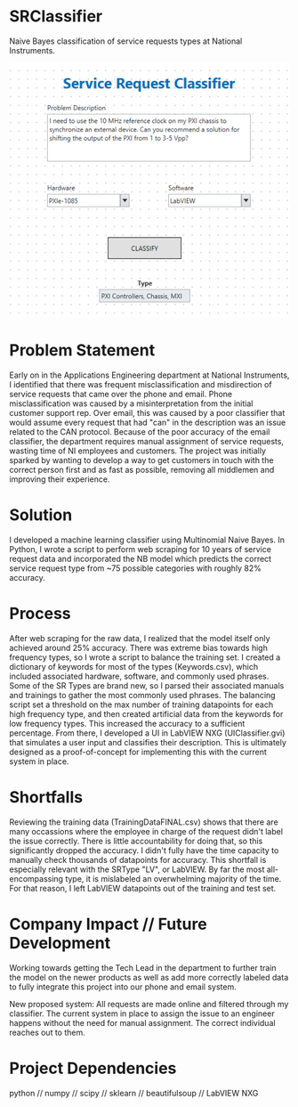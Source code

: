 # SRClassifier
Naive Bayes classification of service requests types at National Instruments. 

![Alt text](/Pictures/Classifier.PNG)

# Problem Statement
Early on in the Applications Engineering department at National Instruments, I identified that there was frequent misclassification and misdirection of service requests that came over the phone and email. Phone misclassification was caused by a misinterpretation from the initial customer support rep. Over email, this was caused by a poor classifier that would assume every request that had "can" in the description was an issue related to the CAN protocol. Because of the poor accuracy of the email classifier, the department requires manual assignment of service requests, wasting time of NI employees and customers. The project was initially sparked by wanting to develop a way to get customers in touch with the correct person first and as fast as possible, removing all middlemen and improving their experience. 

# Solution
I developed a machine learning classifier using Multinomial Naive Bayes. In Python, I wrote a script to perform web scraping for 10 years of service request data and incorporated the NB model which predicts the correct service request type from ~75 possible categories with roughly 82% accuracy. 

# Process
After web scraping for the raw data, I realized that the model itself only achieved around 25% accuracy. There was extreme bias towards high frequency types, so I wrote a script to balance the training set. I created a dictionary of keywords for most of the types (Keywords.csv), which included associated hardware, software, and commonly used phrases. Some of the SR Types are brand new, so I parsed their associated manuals and trainings to gather the most commonly used phrases. The balancing script set a threshold on the max number of training datapoints for each high frequency type, and then created artificial data from the keywords for low frequency types. This increased the accuracy to a sufficient percentage. From there, I developed a UI in LabVIEW NXG (UIClassifier.gvi) that simulates a user input and classifies their description. This is ultimately designed as a proof-of-concept for implementing this with the current system in place.

# Shortfalls
Reviewing the training data (TrainingDataFINAL.csv) shows that there are many occassions where the employee in charge of the request didn't label the issue correctly. There is little accountability for doing that, so this significantly dropped the accuracy. I didn't fully have the time capacity to manually check thousands of datapoints for accuracy. This shortfall is especially relevant with the SRType "LV", or LabVIEW. By far the most all-encompassing type, it is mislabeled an overwhelming majority of the time. For that reason, I left LabVIEW datapoints out of the training and test set. 

# Company Impact // Future Development
Working towards getting the Tech Lead in the department to further train the model on the newer products as well as add more correctly labeled data to fully integrate this project into our phone and email system. 

New proposed system:
All requests are made online and filtered through my classifier.
The current system in place to assign the issue to an engineer happens without the need for manual assignment.
The correct individual reaches out to them.

# Project Dependencies
python // numpy // scipy // sklearn // beautifulsoup // LabVIEW NXG 
